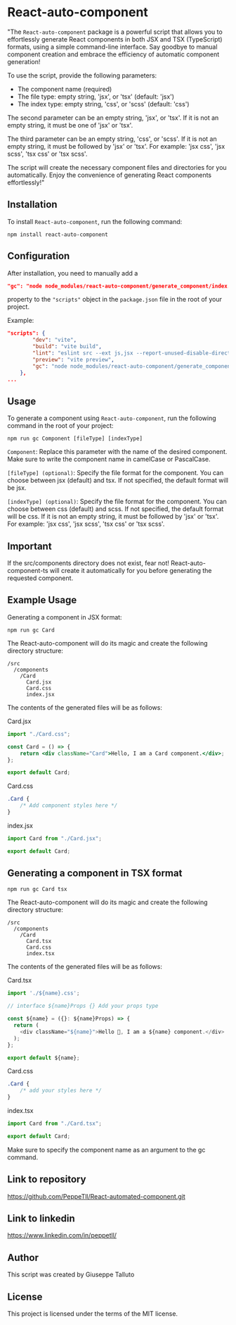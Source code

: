 # React-auto-component

"The `React-auto-component` package is a powerful script that allows you to effortlessly generate React components in both JSX and TSX (TypeScript) formats, using a simple command-line interface. Say goodbye to manual component creation and embrace the efficiency of automatic component generation!

To use the script, provide the following parameters:

- The component name (required)
- The file type: empty string, 'jsx', or 'tsx' (default: 'jsx')
- The index type: empty string, 'css', or 'scss' (default: 'css')

The second parameter can be an empty string, 'jsx', or 'tsx'. If it is not an empty string, it must be one of 'jsx' or 'tsx'.

The third parameter can be an empty string, 'css', or 'scss'. If it is not an empty string, it must be followed by 'jsx' or 'tsx'. For example: 'jsx css', 'jsx scss', 'tsx css' or 'tsx scss'.

The script will create the necessary component files and directories for you automatically. Enjoy the convenience of generating React components effortlessly!"

## Installation

To install `React-auto-component`, run the following command:

```nodejs
npm install react-auto-component

```

## Configuration

After installation, you need to manually add a

```json
"gc": "node node_modules/react-auto-component/generate_component/index.js"

```

property to the `"scripts"` object in the `package.json` file in the root of your project.

Example:

```json
"scripts": {
		"dev": "vite",
		"build": "vite build",
		"lint": "eslint src --ext js,jsx --report-unused-disable-directives --max-warnings 0",
		"preview": "vite preview",
		"gc": "node node_modules/react-auto-component/generate_component/index.js"
	},
...

```

## Usage

To generate a component using `React-auto-component`, run the following command in the root of your project:

```nodejs
npm run gc Component [fileType] [indexType]

```

`Component`: Replace this parameter with the name of the desired component. Make sure to write the component name in camelCase or PascalCase.

`[fileType] (optional)`: Specify the file format for the component. You can choose between jsx (default) and tsx. If not specified, the default format will be jsx.

`[indexType] (optional)`: Specify the file format for the component. You can choose between css (default) and scss. If not specified, the default format will be css. If it is not an empty string, it must be followed by 'jsx' or 'tsx'. For example: 'jsx css', 'jsx scss', 'tsx css' or 'tsx scss'.

## Important

If the src/components directory does not exist, fear not! React-auto-component-ts will create it automatically for you before generating the requested component.

## Example Usage

Generating a component in JSX format:

```nodejs
npm run gc Card

```

The React-auto-component will do its magic and create the following directory structure:

```
/src
  /components
    /Card
      Card.jsx
      Card.css
      index.jsx
```

The contents of the generated files will be as follows:

Card.jsx

```jsx
import "./Card.css";

const Card = () => {
	return <div className="Card">Hello, I am a Card component.</div>;
};

export default Card;
```

Card.css

```css
.Card {
	/* Add component styles here */
}
```

index.jsx

```jsx
import Card from "./Card.jsx";

export default Card;
```

## Generating a component in TSX format

```nodejs
npm run gc Card tsx

```

The React-auto-component will do its magic and create the following directory structure:

```
/src
  /components
    /Card
      Card.tsx
      Card.css
      index.tsx
```

The contents of the generated files will be as follows:

Card.tsx

```typescript
import './${name}.css';

// interface ${name}Props {} Add your props type

const ${name} = ({}: ${name}Props) => {
  return (
    <div className="${name}">Hello 👋, I am a ${name} component.</div>
  );
};

export default ${name};
```

Card.css

```css
.Card {
	/* add your styles here */
}
```

index.tsx

```typescript
import Card from "./Card.tsx";

export default Card;
```

Make sure to specify the component name as an argument to the gc command.

## Link to repository

https://github.com/PeppeTll/React-automated-component.git

## Link to linkedin

https://www.linkedin.com/in/peppetll/

## Author

This script was created by Giuseppe Talluto

## License

This project is licensed under the terms of the MIT license.
